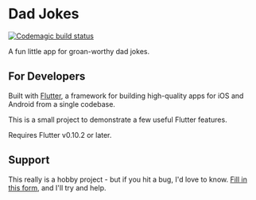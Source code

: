 # Dad Jokes

[![Codemagic build status](https://api.codemagic.io/apps/5c5d69d85e0ce3000fe4d7de/5c5d69d85e0ce3000fe4d7dd/status_badge.svg)](https://codemagic.io/apps/5c5d69d85e0ce3000fe4d7de/5c5d69d85e0ce3000fe4d7dd/latest_build)

A fun little app for groan-worthy dad jokes.

## For Developers

Built with [Flutter]((http://flutter.io/)), a framework for building
high-quality apps for iOS and Android from a single codebase.

This is a small project to demonstrate a few useful Flutter features.

Requires Flutter v0.10.2 or later.

## Support

This really is a hobby project - but if you hit a bug, I'd love to know.
[Fill in this form](https://docs.google.com/forms/d/1rSutZDcuVA8sT4aEgJRYjD_pJtgGSLlbvXO5r3iOiXM), and I'll try and help.
